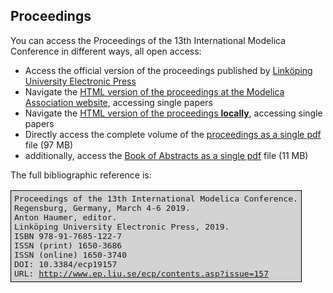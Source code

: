 <h2>Proceedings</h2>
<p>You can access the Proceedings of the 13th International Modelica Conference in different ways, all open access:</p>

<ul>
<li>Access the official version of the proceedings published by <a href="http://www.ep.liu.se/ecp/contents.asp?issue=157">Link&ouml;ping University Electronic Press</a></li>
<li>Navigate the <a href="https://modelica.org/events/modelica2019/proceedings/html/index.html">HTML version of the proceedings at the Modelica Association website</a>, accessing single papers</li>
<li>Navigate the <a href="html/index.html">HTML version of the proceedings <strong>locally</strong></a>, accessing single papers</li>
<li>Directly access the complete volume of the <a href="html/Modelica2019Proceedings.pdf">proceedings as a single pdf</a> file (97 MB)</li>
<li>additionally, access the <a href="html/Modelica2019BookOfAbstracts.pdf">Book of Abstracts as a single pdf</a> file (11 MB)</li>
</ul>

<p>The full bibliographic reference is:</p>
<table>
<tr><td style="border: 1px solid black; padding: 5px; border-collapse: collapse; background-color: lightgray; font-family: monospace;">
Proceedings of the 13th International Modelica Conference.<br>
Regensburg, Germany, March 4-6 2019.<br>
Anton Haumer, editor.<br>
Link&ouml;ping University Electronic Press, 2019.<br>
ISBN 978-91-7685-122-7<br>
ISSN (print) 1650-3686<br>
ISSN (online) 1650-3740<br>
DOI: 10.3384/ecp19157<br>
URL: <a href="http://www.ep.liu.se/ecp/contents.asp?issue=157">http://www.ep.liu.se/ecp/contents.asp?issue=157</a>
</td></tr>
</table>
